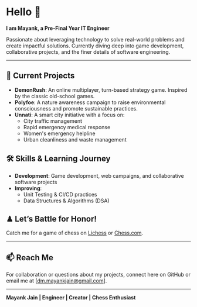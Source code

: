 # Hello 👋

**I am Mayank, a Pre-Final Year IT Engineer**

Passionate about leveraging technology to solve real-world problems and create impactful solutions. Currently diving deep into game development, collaborative projects, and the finer details of software engineering.

---

## 🚀 Current Projects

- **DemonRush**: An online multiplayer, turn-based strategy game. Inspired by the classic old-school games.
- **Polyfoe**: A nature awareness campaign to raise environmental consciousness and promote sustainable practices.
- **Unnati**: A smart city initiative with a focus on:
  - City traffic management
  - Rapid emergency medical response
  - Women's emergency helpline
  - Urban cleanliness and waste management

## 🛠 Skills & Learning Journey

- **Development**: Game development, web campaigns, and collaborative software projects
- **Improving**: 
  - Unit Testing & CI/CD practices
  - Data Structures & Algorithms (DSA)
  
## ♟ Let’s Battle for Honor!

Catch me for a game of chess on [Lichess](https://lichess.org/@/mayankwastaken) or [Chess.com](https://www.chess.com/member/mayankwastaken). 

---

## 📫 Reach Me

For collaboration or questions about my projects, connect here on GitHub or email me at [dm.mayankjain@gmail.com].

---

**Mayank Jain | Engineer | Creator | Chess Enthusiast**
